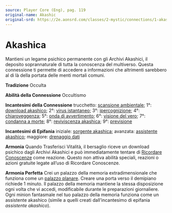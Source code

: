 ```yaml
---
source: Player Core (Eng), pag. 119
original-name: Akashic
original-srd: https://2e.aonsrd.com/classes/2-mystic/connections/1-akashic
---
```


# Akashica

Mantieni un legame psichico permanente con gli Archivi Akashici, il deposito
soprannaturale di tutta la conoscenza del multiverso. Questa connessione ti
permette di accedere a informazioni che altrimenti sarebbero al di là della
portata delle menti mortali comuni.

**Tradizione** Occulta

**Abilità della Connessione** Occultismo

**Incantesimi della Connessione** trucchetto:
[scansione ambientale](/incantesimi/scansione-ambientale); 1°:
[download akashico](/incantesimi/download-akashico); 2°:
[virus istantaneo](/incantesimi/virus-istantaneo); 3°:
[ipercognizione](/incantesimi/ipercognizione); 4°:
[chiaroveggenza](/incantesimi/chiaroveggenza); 5°:
[onda di avvertimento](/incantesimi/onda-di-avvertimento); 6°:
[visione del vero](/incantensimi/visione-del-vero); 7°:
[condanna a morte](/incantesimi/condanna-a-morte); 8°:
[reviviscenza akashica](/incantesimi/reviviscenza-akashica); 9°:
[previsione](/incantesimi/previsione)

**Incantesimi di Epifania** iniziale:
[sorgente akashica](/incantesimi/sorgente-akashica); avanzata:
[assistente akashico](/incantesimi/assistente-akashico); maggiore:
[drenaggio dati](/incantesimi/drenaggio-dati)

**Armonia** Quando Trasferisci Vitalità, il bersaglio riceve un download
psichico dagli Archivi Akashici e può immediatamente tentare di
[Ricordare Conoscenze](/azioni/ricordare-conoscenze) come reazione. Questo non
attiva abilità speciali, reazioni o azioni gratuite legate all’uso di Ricordare
Conoscenze.

**Armonia Perfetta** Crei un palazzo della memoria extradimensionale che
funziona come un [palazzo planare](/incantesimi/palazzo-planare). Creare una
porta verso il demipiano richiede 1 minuto. Il palazzo della memoria mantiene la
stessa disposizione ogni volta che vi accedi, modificabile durante le
preparazioni giornaliere. Ogni minion fantasmale nel tuo palazzo della memoria
funziona come un assistente akashico (simile a quelli creati dall’incantesimo di
epifania _assistente akashico_).
